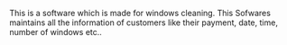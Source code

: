 This is a software which is made for windows cleaning. This Sofwares maintains all the information of customers like their payment, date, time, number of windows etc.. 